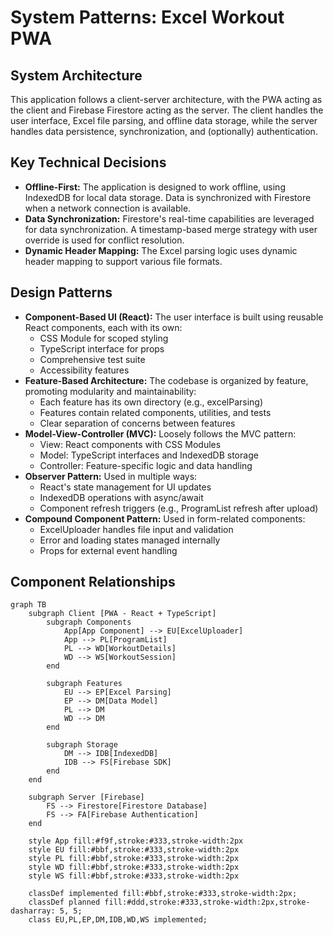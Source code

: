 # System Patterns: Excel Workout PWA

## System Architecture

This application follows a client-server architecture, with the PWA acting as the client and Firebase Firestore acting as the server. The client handles the user interface, Excel file parsing, and offline data storage, while the server handles data persistence, synchronization, and (optionally) authentication.

## Key Technical Decisions

*   **Offline-First:** The application is designed to work offline, using IndexedDB for local data storage. Data is synchronized with Firestore when a network connection is available.
*   **Data Synchronization:**  Firestore's real-time capabilities are leveraged for data synchronization. A timestamp-based merge strategy with user override is used for conflict resolution.
*   **Dynamic Header Mapping:**  The Excel parsing logic uses dynamic header mapping to support various file formats.

## Design Patterns

*   **Component-Based UI (React):** The user interface is built using reusable React components, each with its own:
    * CSS Module for scoped styling
    * TypeScript interface for props
    * Comprehensive test suite
    * Accessibility features
*   **Feature-Based Architecture:** The codebase is organized by feature, promoting modularity and maintainability:
    * Each feature has its own directory (e.g., excelParsing)
    * Features contain related components, utilities, and tests
    * Clear separation of concerns between features
*   **Model-View-Controller (MVC):**  Loosely follows the MVC pattern:
    * View: React components with CSS Modules
    * Model: TypeScript interfaces and IndexedDB storage
    * Controller: Feature-specific logic and data handling
*   **Observer Pattern:** Used in multiple ways:
    * React's state management for UI updates
    * IndexedDB operations with async/await
    * Component refresh triggers (e.g., ProgramList refresh after upload)
*   **Compound Component Pattern:** Used in form-related components:
    * ExcelUploader handles file input and validation
    * Error and loading states managed internally
    * Props for external event handling

## Component Relationships

```mermaid
graph TB
    subgraph Client [PWA - React + TypeScript]
        subgraph Components
            App[App Component] --> EU[ExcelUploader]
            App --> PL[ProgramList]
            PL --> WD[WorkoutDetails]
            WD --> WS[WorkoutSession]
        end
        
        subgraph Features
            EU --> EP[Excel Parsing]
            EP --> DM[Data Model]
            PL --> DM
            WD --> DM
        end
        
        subgraph Storage
            DM --> IDB[IndexedDB]
            IDB --> FS[Firebase SDK]
        end
    end
    
    subgraph Server [Firebase]
        FS --> Firestore[Firestore Database]
        FS --> FA[Firebase Authentication]
    end

    style App fill:#f9f,stroke:#333,stroke-width:2px
    style EU fill:#bbf,stroke:#333,stroke-width:2px
    style PL fill:#bbf,stroke:#333,stroke-width:2px
    style WD fill:#bbf,stroke:#333,stroke-width:2px
    style WS fill:#bbf,stroke:#333,stroke-width:2px
    
    classDef implemented fill:#bbf,stroke:#333,stroke-width:2px;
    classDef planned fill:#ddd,stroke:#333,stroke-width:2px,stroke-dasharray: 5, 5;
    class EU,PL,EP,DM,IDB,WD,WS implemented;
